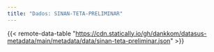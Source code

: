 ```yaml
---
title: "Dados: SINAN-TETA-PRELIMINAR"
---
```


{{< remote-data-table "https://cdn.statically.io/gh/dankkom/datasus-metadata/main/metadata/data/sinan-teta-preliminar.json" >}}
